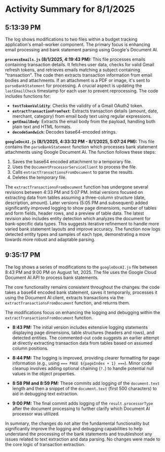 # Activity Summary for 8/1/2025

## 5:13:39 PM
The log shows modifications to two files within a budget tracking application's email-worker component.  The primary focus is enhancing email processing and bank statement parsing using Google's Document AI.


**`processEmails.js` (8/1/2025, 4:19:43 PM):** This file processes emails containing transaction details.  It fetches user data, checks for valid Gmail refresh tokens, and retrieves emails matching a subject containing "transaction". The code then extracts transaction information from email bodies and attachments. If an attachment is a PDF or image, it's sent to `parseBankStatement` for processing.  A crucial aspect is updating the `lastEmailCheck` timestamp for each user to prevent reprocessing. The code includes functions for:

*   **`testTokenValidity`**: Checks the validity of a Gmail OAuth2 token.
*   **`extractTransactionFromText`**: Extracts transaction details (amount, date, merchant, category) from email body text using regular expressions.
*   **`getEmailBody`**: Extracts the email body from the payload, handling both plain text and HTML formats.
*   **`decodeSandwich`**: Decodes base64-encoded strings.


**`googleDocAI.js` (8/1/2025, 4:33:32 PM - 8/1/2025, 5:07:24 PM):** This file contains the `parseBankStatement` function which processes bank statement attachments using Google Document AI.  The function follows these steps:

1.  Saves the base64 encoded attachment to a temporary file.
2.  Uses the `DocumentProcessorServiceClient` to process the file.
3.  Calls `extractTransactionsFromDocument` to parse the results.
4.  Deletes the temporary file.

The `extractTransactionsFromDocument` function has undergone several revisions between 4:33 PM and 5:07 PM.  Initial versions focused on extracting data from tables assuming a three-column structure (date, description, amount).  Later versions (5:05 PM and subsequent) added significantly improved logging to show page dimensions, number of tables and form fields, header rows, and a preview of table data.  The latest revision also includes entity detection which analyzes the document for bank-specific data types.  This suggests iterative refinement to handle more varied bank statement layouts and improve accuracy.  The function now logs detected entity types and samples of each type, demonstrating a move towards more robust and adaptable parsing.


## 9:35:17 PM
The log shows a series of modifications to the `googleDocAI.js` file between 8:43 PM and 9:00 PM on August 1st, 2025.  The file uses the Google Cloud Document AI API to process bank statements.

The core functionality remains consistent throughout the changes: the code takes a base64 encoded bank statement, saves it temporarily, processes it using the Document AI client, extracts transactions via the `extractTransactionsFromDocument` function, and returns them.

The modifications focus on enhancing the logging and debugging within the `extractTransactionsFromDocument` function.

* **8:43 PM:** The initial version includes extensive logging statements displaying page dimensions, table structures (headers and rows), and detected entities.  The commented-out code suggests an earlier attempt at directly extracting transaction data from tables based on assumed column positions.

* **8:44 PM:**  The logging is improved, providing clearer formatting for page information (e.g., using `=== PAGE ${pageIndex + 1} ===`). Minor code cleanup involves adding optional chaining (`?.`) to handle potential null values in the object properties.

* **8:58 PM and 8:59 PM:**  These commits add logging of the `document.text` length and then a snippet of the `document.text` (first 500 characters) to aid in debugging text extraction.

* **9:00 PM:** The final commit adds logging of the `result.processorType` after the document processing to further clarify which Document AI processor was utilized.

In summary, the changes do not alter the fundamental functionality but significantly improve the logging and debugging capabilities to help understand the processing of the bank statements and troubleshoot any issues related to text extraction and data parsing.  No changes were made to the core logic of transaction extraction.
